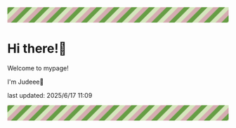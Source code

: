 <!-- Header image -->
<img src="./pokemon/pokemon_37.png" width="1000">

# Hi there!👋

Welcome to mypage!

I'm Judeee🐷

last updated: 2025/6/17 11:09

<!-- Footer image -->
<img src="./pokemon/pokemon_37.png" width="1000">
